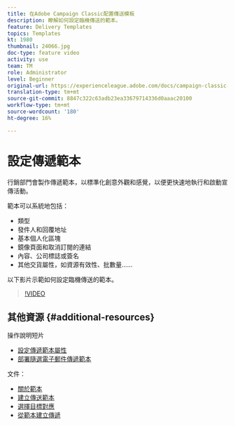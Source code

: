 ```yaml
---
title: 在Adobe Campaign Classic配置傳送模板
description: 瞭解如何設定臨機傳送的範本。
feature: Delivery Templates
topics: Templates
kt: 1980
thumbnail: 24066.jpg
doc-type: feature video
activity: use
team: TM
role: Administrator
level: Beginner
original-url: https://experienceleague.adobe.com/docs/campaign-classic-learn/tutorials/sending-messages/delivery-template-configuration.html
translation-type: tm+mt
source-git-commit: 8847c322c63adb23ea33679714336d0aaac20100
workflow-type: tm+mt
source-wordcount: '180'
ht-degree: 16%

---
```



# 設定傳遞範本

行銷部門會製作傳遞範本，以標準化創意外觀和感覺，以便更快速地執行和啟動宣傳活動。

範本可以系統地包括：

* 類型
* 發件人和回覆地址
* 基本個人化區塊
* 鏡像頁面和取消訂閱的連結
* 內容、公司標誌或簽名
* 其他交貨屬性，如資源有效性、批數量……

以下影片示範如何設定臨機傳送的範本。

>[!VIDEO](https://video.tv.adobe.com/v/24066?quality=12)

## 其他資源 {#additional-resources}

操作說明短片

* [設定傳遞範本屬性](/help/sending-messages/using-delivery-templates/setting-delivery-template-properties.md)
* [部署隨選電子郵件傳遞範本](/help/sending-messages/using-delivery-templates/deploying-ad-hoc-email-delivery-template.md)

文件：

* [關於範本](https://docs.campaign.adobe.com/doc/AC/en/DLV_Using_delivery_templates_About_templates.html)
* [建立傳送範本](https://docs.campaign.adobe.com/doc/AC/en/DLV_Using_delivery_templates_Creating_a_delivery_template.html)
* [選擇目標對應](https://docs.campaign.adobe.com/doc/AC/en/DLV_Using_delivery_templates_Selecting_a_target_mapping.html)
* [從範本建立傳遞](https://docs.campaign.adobe.com/doc/AC/en/DLV_Using_delivery_templates_Creating_a_delivery_from_a_template.html)
